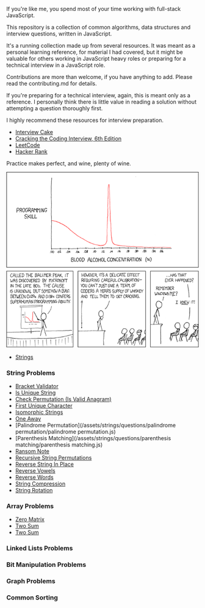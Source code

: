 
If you're like me, you spend most of your time working with full-stack JavaScript.

This repository is a collection of common algorithms, data structures and interview
questions, written in JavaScript.

It's a running collection made up from several resources. It was meant as a personal
learning reference, for material I had covered, but it might be valuable for others
working in JavaScript heavy roles or preparing for a technical interview in a JavaScript
role.

Contributions are more than welcome, if you have anything to add. Please read the
contributing.md for details.

If you're preparing for a technical interview, again, this is meant only as a reference.
I personally think there is little value in reading a solution without attempting
a question thoroughly first.

I highly recommend these resources for interview preparation.

* [Interview Cake](https://www.interviewcake.com)
* [Cracking the Coding Interview, 6th Edition](https://www.careercup.com/book)
* [LeetCode](https://leetcode.com/)
* [Hacker Rank](https://www.hackerrank.com/)

Practice makes perfect, and wine, plenty of wine.

![alt tag](/ballmer_peak.png)

* [Strings](/assets/strings/_docs/index.md)

### String Problems

* [Bracket Validator](/assets/strings/questions/bracket_validator/bracket_validator.js)
* [Is Unique String](/assets/strings/questions/is_unique/is_unique.js)
* [Check Permutation (Is Valid Anagram)](/assets/strings/questions/check_permutation/check_permutation.js)
* [First Unique Character](/assets/strings/questions/first_unique_character/first_unique_character.js)
* [Isomorphic Strings](/assets/strings/questions/isomorphic_strings/isomorphic_strings.js)
* [One Away](/assets/strings/questions/one_away/one_away.js)
* [Palindrome Permutation](/assets/strings/questions/palindrome permutation/palindrome permutation.js)
* [Parenthesis Matching](/assets/strings/questions/parenthesis matching/parenthesis matching.js)
* [Ransom Note](/assets/strings/questions/ransom_note/ransom_note.js)
* [Recursive String Permutations](/assets/strings/questions/recursive_string_permutations/recursive_string_permutations.js)
* [Reverse String In Place](/assets/strings/questions/reverse_string_in_place/reverse_string_in_place.js)
* [Reverse Vowels](/assets/strings/questions/reverse_vowels/reverse_vowels.js)
* [Reverse Words](/assets/strings/questions/reverse_words/reverse_words.js)
* [String Compression](/assets/strings/questions/string_compression/string_compression.js)
* [String Rotation](/assets/strings/questions/string_rotation/string_rotation.js)

### Array Problems

* [Zero Matrix](/assets/arrays/questions/zero_matrix/zero_matrix.js)
* [Two Sum](/assets/arrays/questions/two_sum/two_sum.js)
* [Two Sum](/assets/arrays/questions/single_riffle_shuffle/single_riffle_shuffle.js)

### Linked Lists Problems

### Bit Manipulation Problems

### Graph Problems

### Common Sorting
